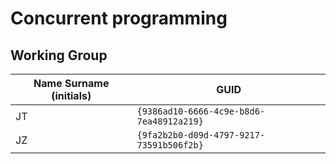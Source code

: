 # Concurrent programming

## Working Group

| Name Surname (initials) | GUID                                     |
| ----------------------- | ---------------------------------------- |
| JT			          | `{9386ad10-6666-4c9e-b8d6-7ea48912a219}` |
| JZ			          | `{9fa2b2b0-d09d-4797-9217-73591b506f2b}` |
